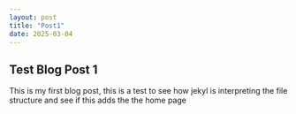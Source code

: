 ```yaml
---
layout: post
title: "Post1"
date: 2025-03-04
---
```


## Test Blog Post 1
This is my first blog post, this is a test to see how jekyl is interpreting the file structure and see if this adds the the home page